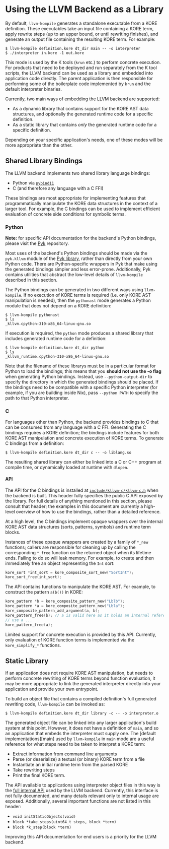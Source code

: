 # Using the LLVM Backend as a Library

By default, `llvm-kompile` generates a standalone executable from a KORE
definition. These executables take an input file containing a KORE term, apply
rewrite steps (up to an upper bound, or until rewriting finishes), and generate
an output file containing the resulting KORE term. For example:
```console
$ llvm-kompile definition.kore dt_dir main -- -o interpreter
$ ./interpreter in.kore -1 out.kore
```

This mode is used by the K tools (`krun` etc.) to perform concrete execution.
For products that need to be deployed and run separately from the K tool
scripts, the LLVM backend can be used as a library and embedded into application
code directly. The parent application is then responsible for performing some of
the boilerplate code implemented by `krun` and the default interpreter binaries.

Currently, two main ways of embedding the LLVM backend are supported:
* As a dynamic library that contains support for the KORE AST data structures,
  and optionally the generated runtime code for a specific definition.
* As a static library that contains _only_ the generated runtime code for a
  specific definition.

Depending on your specific application's needs, one of these modes will be more
appropriate than the other.

## Shared Library Bindings

The LLVM backend implements two shared library language bindings:
* Python via [`pybind11`][pybind]
* C (and therefore any language with a C FFI)

These bindings are most appropriate for implementing features that
programmatically manipulate the KORE data structures in the context of a larger
tool. For example, the C bindings can be used to implement efficient evaluation
of concrete side conditions for symbolic terms.

### Python

**Note:** for specific API documentation for the backend's Python bindings,
please visit the [Pyk][pyk] repository.

Most uses of the backend's Python bindings should be made via the `pyk.kllvm`
module of the [Pyk library][pyk], rather than directly from your own Python
code. There are Python-specific wrappers in Pyk that make using the generated
bindings simpler and less error-prone. Additionally, Pyk contains utilities that
abstract the low-level details of `llvm-kompile` described in this section.

The Python bindings can be generated in two different ways using `llvm-kompile`.
If no execution of KORE terms is required (i.e. only KORE AST manipulation is
needed), then the `pythonast` mode generates a Python module that does not
depend on a KORE definition:
```console
$ llvm-kompile pythonast
$ ls
_kllvm.cpython-310-x86_64-linux-gnu.so
```

If execution is required, the `python` mode produces a shared library that
includes generated runtime code for a definition:
```console
$ llvm-kompile definition.kore dt_dir python
$ ls
_kllvm_runtime.cpython-310-x86_64-linux-gnu.so
```

Note that the filename of these librarys must be in a particular format for
Python to load the bindings; this means that you **should not use the -o flag**
when generating Python bindings. Instead, use `--python-output-dir` to specify
the directory in which the generated bindings should be placed. If the bindings
need to be compatible with a specific Python interpreter (for example, if you
are building inside Nix), pass `--python PATH` to specify the path to that
Python interpreter.

### C

For languages other than Python, the backend provides bindings to C that can be
consumed from any language with a C FFI. Generating the C bindings requires a
KORE definition; the bindings include features for both KORE AST manipulation
and concrete execution of KORE terms. To generate C bindings from a definition:
```console
$ llvm-kompile definition.kore dt_dir c -- -o liblang.so
```

The resulting shared library can either be linked into a C or C++ program at
compile time, or dynamically loaded at runtime with `dlopen`.

#### API

The API for the C bindings is installed at [`include/kllvm-c/kllvm-c.h`][header]
when the backend is built. This header fully specifies the public C API exposed
by the library. For full details of anything mentioned in this section, please
consult that header; the examples in this document are currently a high-level
overview of how to use the bindings, rather than a detailed reference.

At a high level, the C bindings implement opaque wrappers over the internal KORE
AST data structures (sorts, patterns, symbols) and runtime term blocks.

Instances of these opaque wrappers are created by a family of `*_new` functions;
callers are responsible for cleaning up by calling the corresponding `*_free`
function on the returned object when its lifetime ends. Failing to do so will
leak memory. For example, to create and then immediately free an object
representing the `Int` sort:
```c
kore_sort *int_sort = kore_composite_sort_new("SortInt");
kore_sort_free(int_sort);
```

The API contains functions to manipulate the KORE AST. For example, to construct
the pattern `a(b())` in KORE:
```c
kore_pattern *b = kore_composite_pattern_new("Lblb");
kore_pattern *a = kore_composite_pattern_new("Lbla");
kore_composite_pattern_add_argument(a, b);
kore_pattern_free(b); // a is valid here as it holds an internal reference to b
// use a ...
kore_pattern_free(a);
```

Limited support for concrete execution is provided by this API. Currently, only
evaluation of KORE function terms is implemented via the `kore_simplify_*`
functions.

## Static Library

If an application does not require KORE AST manipulation, but needs to perform
concrete rewriting of KORE terms beyond function evaluation, it may be more
appropriate to link the generated interpreter directly into your application and
provide your own entrypoint.

To build an object file that contains a compiled definition's full generated
rewriting code, `llvm-kompile` can be invoked as:
```console
$ llvm-kompile definition.kore dt_dir library -c -- -o interpreter.o
```

The generated object file can be linked into any larger application's build
system at this point. However, it does not have a definition of `main`, and so
an application that embeds the interpreter must supply one. The [default
implementations][main] used by `llvm-kompile` in `main` mode are a useful
reference for what steps need to be taken to interpret a KORE term:
* Extract information from command line arguments
* Parse (or deserialize) a textual (or binary) KORE term from a file
* Instantiate an initial runtime term from the parsed KORE
* Take rewriting steps
* Print the final KORE term.

The API available to applications using interpreter object files in this way is
the [full internal API][runtime-header] used by the LLVM backend. Currently,
this interface is not fully documented, and many details relevant only to
internal usage are exposed. Additionally, several important functions are not
listed in this header:
* `void initStaticObjects(void)`
* `block *take_steps(uint64_t steps, block *term)`
* `block *k_step(block *term)`

Improving this API documentation for end users is a priority for the LLVM
backend.

[pybind]: https://github.com/pybind/pybind11
[pyk]: https://github.com/runtimeverification/pyk
[header]: https://github.com/runtimeverification/llvm-backend/blob/master/bindings/c/include/kllvm-c/kllvm-c.h
[mains]: https://github.com/runtimeverification/llvm-backend/tree/master/runtime/main
[runtime-header]: https://github.com/runtimeverification/llvm-backend/blob/master/include/runtime/header.h
